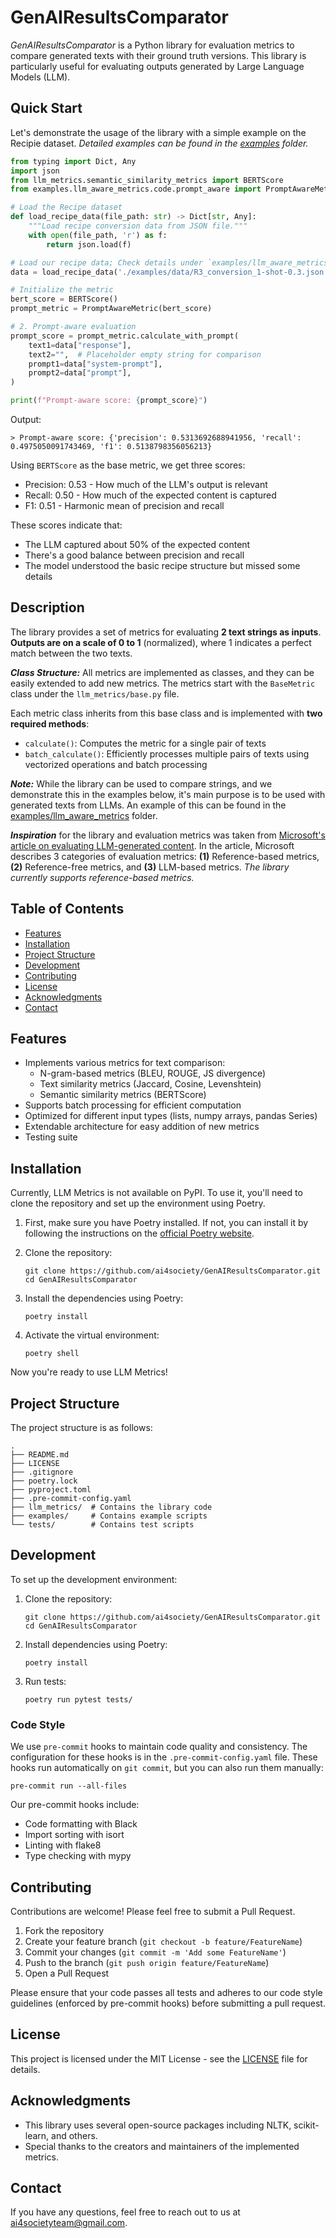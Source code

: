 # GenAIResultsComparator

_GenAIResultsComparator_ is a Python library for evaluation metrics to
compare generated texts with their ground truth versions.
This library is particularly useful for evaluating outputs generated by
Large Language Models (LLM).

## Quick Start

Let's demonstrate the usage of the library with a simple example on the Recipie dataset.
_Detailed examples can be found in the [examples](examples) folder._

```python
from typing import Dict, Any
import json
from llm_metrics.semantic_similarity_metrics import BERTScore
from examples.llm_aware_metrics.code.prompt_aware import PromptAwareMetric

# Load the Recipe dataset
def load_recipe_data(file_path: str) -> Dict[str, Any]:
    """Load recipe conversion data from JSON file."""
    with open(file_path, 'r') as f:
        return json.load(f)

# Load our recipe data; Check details under `examples/llm_aware_metrics` folder
data = load_recipe_data('./examples/data/R3_conversion_1-shot-0.3.json')

# Initialize the metric
bert_score = BERTScore()
prompt_metric = PromptAwareMetric(bert_score)

# 2. Prompt-aware evaluation
prompt_score = prompt_metric.calculate_with_prompt(
    text1=data["response"],
    text2="",  # Placeholder empty string for comparison
    prompt1=data["system-prompt"],
    prompt2=data["prompt"],
)

print(f"Prompt-aware score: {prompt_score}")
```

Output:
```shell
> Prompt-aware score: {'precision': 0.5313692688941956, 'recall': 0.4975050091743469, 'f1': 0.5138798356056213}
```

Using `BERTScore` as the base metric, we get three scores:
- Precision: 0.53 - How much of the LLM's output is relevant
- Recall: 0.50 - How much of the expected content is captured
- F1: 0.51 - Harmonic mean of precision and recall

These scores indicate that:
- The LLM captured about 50% of the expected content
- There's a good balance between precision and recall
- The model understood the basic recipe structure but missed some details

## Description

The library provides a set of metrics for evaluating **2 text strings as inputs**. **Outputs are on a scale of 0 to 1** (normalized), where 1 indicates a perfect match between the two texts.

**_Class Structure:_** All metrics are implemented as classes, and they can be easily extended to add new metrics. The metrics start with the `BaseMetric` class under the `llm_metrics/base.py` file.

Each metric class inherits from this base class and is implemented with **two required methods**:
- `calculate()`: Computes the metric for a single pair of texts
- `batch_calculate()`: Efficiently processes multiple pairs of texts using vectorized operations and batch processing

**_Note:_** While the library can be used to compare strings, and we demonstrate this in the examples below, it's main purpose is to be used with generated texts from LLMs. An example of this can be found in the [examples/llm_aware_metrics](examples/llm_aware_metrics) folder.

**_Inspiration_** for the library and evaluation metrics was taken from [Microsoft's
article on evaluating LLM-generated content](https://learn.microsoft.com/en-us/ai/playbook/technology-guidance/generative-ai/working-with-llms/evaluation/list-of-eval-metrics). In the article, Microsoft describes 3 categories of evaluation metrics: **(1)** Reference-based metrics, **(2)** Reference-free metrics, and **(3)** LLM-based metrics. _The library currently supports reference-based metrics._

## Table of Contents
- [Features](#features)
- [Installation](#installation)
- [Project Structure](#project-structure)
- [Development](#development)
- [Contributing](#contributing)
- [License](#license)
- [Acknowledgments](#acknowledgments)
- [Contact](#contact)

## Features

- Implements various metrics for text comparison:
  - N-gram-based metrics (BLEU, ROUGE, JS divergence)
  - Text similarity metrics (Jaccard, Cosine, Levenshtein)
  - Semantic similarity metrics (BERTScore)
- Supports batch processing for efficient computation
- Optimized for different input types (lists, numpy arrays, pandas Series)
- Extendable architecture for easy addition of new metrics
- Testing suite

## Installation

Currently, LLM Metrics is not available on PyPI. To use it, you'll need to clone the repository and set up the environment using Poetry.

1. First, make sure you have Poetry installed. If not, you can install it by following the instructions on the [official Poetry website](https://python-poetry.org/docs/#installation).

2. Clone the repository:
   ```shell
   git clone https://github.com/ai4society/GenAIResultsComparator.git
   cd GenAIResultsComparator
   ```

3. Install the dependencies using Poetry:
   ```shell
   poetry install
   ```

4. Activate the virtual environment:
   ```shell
   poetry shell
   ```

Now you're ready to use LLM Metrics!

## Project Structure

The project structure is as follows:
```shell
.
├── README.md
├── LICENSE
├── .gitignore
├── poetry.lock
├── pyproject.toml
├── .pre-commit-config.yaml
├── llm_metrics/  # Contains the library code
├── examples/     # Contains example scripts
└── tests/        # Contains test scripts
```

## Development

To set up the development environment:

1. Clone the repository:
   ```shell
   git clone https://github.com/ai4society/GenAIResultsComparator.git
   cd GenAIResultsComparator
   ```

2. Install dependencies using Poetry:
   ```shell
   poetry install
   ```

3. Run tests:
   ```shell
   poetry run pytest tests/
   ```

### Code Style

We use `pre-commit` hooks to maintain code quality and consistency. The configuration for these hooks is in the `.pre-commit-config.yaml` file. These hooks run automatically on `git commit`, but you can also run them manually:

```
pre-commit run --all-files
```

Our pre-commit hooks include:
- Code formatting with Black
- Import sorting with isort
- Linting with flake8
- Type checking with mypy

## Contributing

Contributions are welcome! Please feel free to submit a Pull Request.

1. Fork the repository
2. Create your feature branch (`git checkout -b feature/FeatureName`)
3. Commit your changes (`git commit -m 'Add some FeatureName'`)
4. Push to the branch (`git push origin feature/FeatureName`)
5. Open a Pull Request

Please ensure that your code passes all tests and adheres to our code style guidelines (enforced by pre-commit hooks) before submitting a pull request.

## License

This project is licensed under the MIT License - see the [LICENSE](LICENSE) file for details.

## Acknowledgments

- This library uses several open-source packages including NLTK, scikit-learn, and others.
- Special thanks to the creators and maintainers of the implemented metrics.

## Contact

If you have any questions, feel free to reach out to us at [ai4societyteam@gmail.com](mailto:ai4societyteam@gmail.com).
